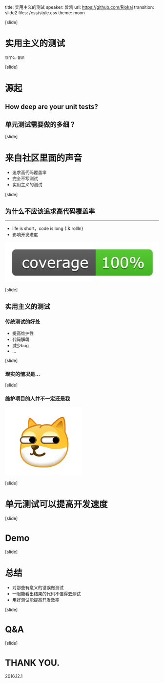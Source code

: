 title: 实用主义的测试
speaker: 曾凯
url: https://github.com/Riokai
transition: slide2
files: /css/style.css
theme: moon

[slide]
# 实用主义的测试

<small class="speaker">饿了么-曾凯</small>

[slide]
# 源起

## How deep are your unit tests?
## 单元测试需要做的多细？

[slide]
# 来自社区里面的声音

* 追求高代码覆盖率
* 完全不写测试
* 实用主义的测试

[slide]

## 为什么不应该追求高代码覆盖率
----
* life is short，code is long {:&.rollIn}
* 影响开发进度

![Picture](/img/cover.png)

[slide]
## 实用主义的测试

### 传统测试的好处

* 提高维护性
* 代码解耦
* 减少bug
* ...

[slide]

### 现实的情况是...

[slide]

### 维护项目的人并不一定还是我

![Picture](/img/doge.png)

[slide]

# 单元测试可以提高开发速度

[slide]

# Demo

[slide]

# 总结

* 对那些有意义的错误做测试
* 一眼能看出结果的代码不值得去测试
* 用好测试能提高开发效率

[slide]

# Q&A

[slide]

# THANK YOU.

2016.12.1
